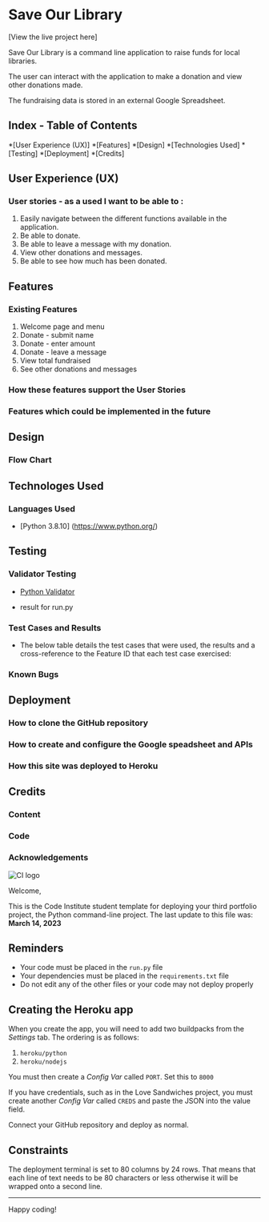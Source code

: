 <h1>Save Our Library</h1>

[View the live project here] 

Save Our Library is a command line application to raise funds for local libraries.

The user can interact with the application to make a donation and view other donations made.

The fundraising data is stored in an external Google Spreadsheet.

## Index - Table of Contents
*[User Experience (UX)]
*[Features]
*[Design]
*[Technologies Used]
*[Testing]
*[Deployment]
*[Credits]

## User Experience (UX)

### User stories - as a used I want to be able to :

1. Easily navigate between the different functions available in the application.
2. Be able to donate.
3. Be able to leave a message with my donation.
4. View other donations and messages.
5. Be able to see how much has been donated.

## Features

### Existing Features
1. Welcome page and menu
2. Donate - submit name
3. Donate - enter amount
4. Donate - leave a message
5. View total fundraised
6. See other donations and messages

### How these features support the User Stories

### Features which could be implemented in the future

## Design

### Flow Chart

## Technologes Used

### Languages Used

- [Python 3.8.10] (https://www.python.org/)

## Testing

### Validator Testing

- [Python Validator](https://pep8online.com/)

- result for run.py

### Test Cases and Results

- The below table details the test cases that were used, the results and a cross-reference to the Feature ID that each test case exercised:

### Known Bugs


## Deployment

### How to clone the GitHub repository

### How to create and configure the Google speadsheet and APIs

### How this site was deployed to Heroku

## Credits

### Content

### Code

### Acknowledgements






![CI logo](https://codeinstitute.s3.amazonaws.com/fullstack/ci_logo_small.png)

Welcome,

This is the Code Institute student template for deploying your third portfolio project, the Python command-line project. The last update to this file was: **March 14, 2023**

## Reminders

- Your code must be placed in the `run.py` file
- Your dependencies must be placed in the `requirements.txt` file
- Do not edit any of the other files or your code may not deploy properly

## Creating the Heroku app

When you create the app, you will need to add two buildpacks from the _Settings_ tab. The ordering is as follows:

1. `heroku/python`
2. `heroku/nodejs`

You must then create a _Config Var_ called `PORT`. Set this to `8000`

If you have credentials, such as in the Love Sandwiches project, you must create another _Config Var_ called `CREDS` and paste the JSON into the value field.

Connect your GitHub repository and deploy as normal.

## Constraints

The deployment terminal is set to 80 columns by 24 rows. That means that each line of text needs to be 80 characters or less otherwise it will be wrapped onto a second line.

---

Happy coding!

